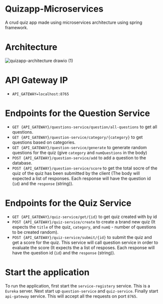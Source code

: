 # Quizapp-Microservices
A crud quiz app made using microservices architecture using spring framework.
# Architecture

![quizapp-architecture drawio (1)](https://github.com/user-attachments/assets/22027fbd-95a0-4f99-b89f-4247b0309f44)

# API Gateway IP
* `API_GATEWAY=localhost:8765`

# Endpoints for the Question Service
* `GET {API_GATEWAY}/questions-service/question/all-questions` to get all questions.
* `GET {API_GATEWAY}/question-service/category/{category}` to get questions based on categories.
* `GET {API_GATEWAY}/question-service/generate` to generate random questions for the quiz (give `category` and `numQuestions` in the body)
* `POST {API_GATEWAY}/question-service/add` to add a question to the database.
* `POST {API_GATEWAY}/question-service/score` to get the total socre of the quiz of the quiz has been submitted by the client (The body will expected a list of responses. Each response will have the question id (`id`) and the `response` (string)).

# Endpoints for the Quiz Service
* `GET {API_GATEWAY}/quiz-service/get/{id}` to get quiz created with by id
* `POST {API_GATEWAY}/quiz-service/create` to create a brand new quiz (It expects the `title` of the quiz, `category`, and `numQ` - number of questions to be created random).
* `POST {API_GATEWAY}/quiz-service/submit/{id}` to submit the quiz and get a score for the quiz. This service will call question service in order to evaluate the score (It expects the a list of resposes. Each response will have the question id (`id`) and the `response` (string)).

# Start the application
To run the application, first start the `service-registery` service. This is a `Eureka` server. Next start up `question-service` and `quiz-service`. Finally start `api-gateway` service. This will accept all the requests on port `8765`.
  

